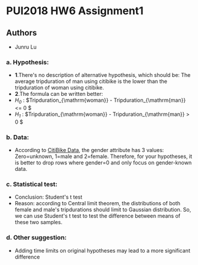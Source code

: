 # PUI2018 HW6 Assignment1

## Authors
- Junru Lu

### a. Hypothesis:
- **1**.There's no description of alternative hypothesis, which should be: The average tripduration of man using citibike is the lower than the tripduration of woman using citibike.
- **2**.The formula can be written better: 
- _$H_0$_ : $Tripduration_{\mathrm{woman}} - Tripduration_{\mathrm{man}} <= 0 $
- _$H_1$_ : $Tripduration_{\mathrm{woman}} - Tripduration_{\mathrm{man}} > 0 $

### b. Data:
- According to [CitiBike Data](https://www.citibikenyc.com/system-data), the gender attribute has 3 values: Zero=unknown, 1=male and 2=female. Therefore, for your hypotheses, it is better to drop rows where gender=0 and only focus on gender-known data.

### c. Statistical test:
- Conclusion: Student's t test
- Reason: according to Central limit theorem, the distributions of both female and male's tripdurations should limit to Gaussian distribution. So, we can use Student's t test to test the difference between means of these two samples.

### d. Other suggestion:
- Adding time limits on original hypotheses may lead to a more significant difference
